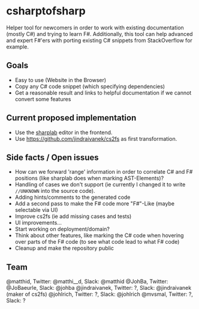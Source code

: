 # csharptofsharp

Helper tool for newcomers in order to work with existing documentation (mostly C#) and trying to learn F#. Additionally, this tool can help advanced and expert F#'ers with porting existing C# snippets from StackOverflow for example.

## Goals

* Easy to use (Website in the Browser)
* Copy any C# code snippet (which specifying dependencies)
* Get a reasonable result and links to helpful documentation if we cannot convert some features

## Current proposed implementation

* Use the [sharplab](https://sharplab.io/#v2:EYLgZgpghgLgrgJwgZwLQBEJinANjASQDsYIFsBjCAgWwAdcIaITYBLAeyIBoYQpkMbgBMQAagAAAQAMAAikBGANwBYAFBSAzAoBMcgMJyA3hrnmFOqQBY5AWQAUAShNmL7pQE4HAIgAqKDA+Tmrq7u52AJ4AgnRsvqSCwaHuAL4aqUA===) editor in the frontend.
* Use https://github.com/jindraivanek/cs2fs as first transformation.

## Side facts / Open issues

* How can we forward 'range' information in order to correlate C# and F# positions (like sharplab does when marking AST-Elements)?
* Handling of cases we don't support (ie currently I changed it to write `//UNKNOWN` into the source code).
* Adding hints/comments to the generated code
* Add a second pass to make the F# code more "F#"-Like (maybe selectable via UI)
* Improve cs2fs (ie add missing cases and tests)
* UI improvements...
* Start working on deployment/domain?
* Think about other features, like marking the C# code when hovering over parts of the F# code (to see what code lead to what F# code)
* Cleanup and make the repository public

## Team

@matthid, Twitter: @matthi__d, Slack: @matthid
@JohBa, Twitter: @JoBaeurle, Slack: @johba
@jindraivanek, Twitter: ?, Slack: @jindraivanek (maker of cs2fs)
@johlrich, Twitter: ?, Slack: @johlrich
@mvsmal, Twitter: ?, Slack: ?
